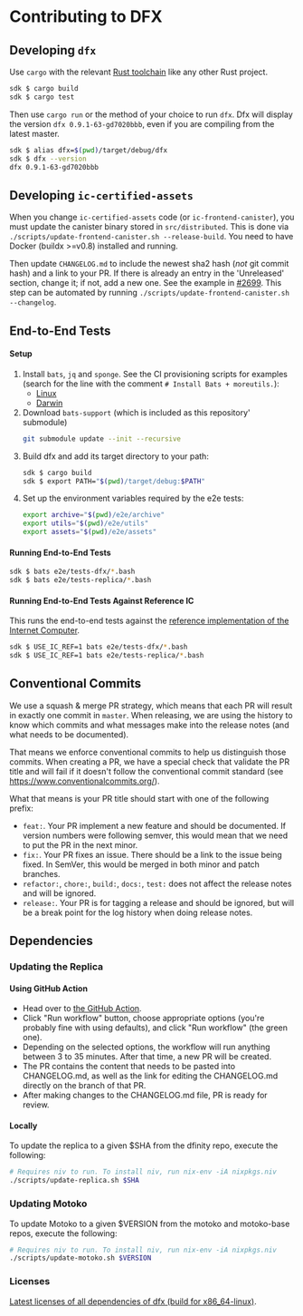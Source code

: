 # Contributing to DFX

## Developing `dfx`

Use `cargo` with the relevant [Rust toolchain](../rust-toolchain.toml) like any other Rust project.

``` bash
sdk $ cargo build
sdk $ cargo test
```

Then use `cargo run` or the method of your choice to run `dfx`. Dfx will display the version `dfx 0.9.1-63-gd7020bbb`,
even if you are compiling from the latest master.

``` bash
sdk $ alias dfx=$(pwd)/target/debug/dfx
sdk $ dfx --version
dfx 0.9.1-63-gd7020bbb
```

## Developing `ic-certified-assets`

When you change `ic-certified-assets` code (or `ic-frontend-canister`), you must update the canister binary stored in `src/distributed`.
This is done via `./scripts/update-frontend-canister.sh --release-build`. You need to have Docker (buildx >=v0.8) installed and running.

Then update `CHANGELOG.md` to include the newest sha2 hash (*not* git commit hash) and a link to your PR.
If there is already an entry in the 'Unreleased' section, change it; if not, add a new one. See the example in [#2699](https://github.com/pull/2699/commits/c191ce5ac529de4499c50a0d2bc70ac6a3cb3afc). This step can be automated by running `./scripts/update-frontend-canister.sh --changelog`.

## End-to-End Tests

#### Setup

1. Install `bats`, `jq` and `sponge`. See the CI provisioning scripts for examples (search for the line with the comment `# Install Bats + moreutils.`):
    - [Linux](../scripts/workflows/provision-linux.sh)
    - [Darwin](../scripts/workflows/provision-darwin.sh)
1. Download `bats-support` (which is included as this repository' submodule) 
    ```bash
    git submodule update --init --recursive
    ```
1. Build dfx and add its target directory to your path:
    ``` bash
    sdk $ cargo build
    sdk $ export PATH="$(pwd)/target/debug:$PATH"
    ```
1. Set up the environment variables required by the e2e tests:
    ``` bash
    export archive="$(pwd)/e2e/archive"
    export utils="$(pwd)/e2e/utils"
    export assets="$(pwd)/e2e/assets"
    ```

#### Running End-to-End Tests

``` bash
sdk $ bats e2e/tests-dfx/*.bash
sdk $ bats e2e/tests-replica/*.bash
```

#### Running End-to-End Tests Against Reference IC

This runs the end-to-end tests against the
[reference implementation of the Internet Computer](https://github.com/dfinity/ic-hs).

``` bash
sdk $ USE_IC_REF=1 bats e2e/tests-dfx/*.bash
sdk $ USE_IC_REF=1 bats e2e/tests-replica/*.bash
```

## Conventional Commits

We use a squash & merge PR strategy, which means that each PR will result in exactly
one commit in `master`. When releasing, we are using the history to know which commits
and what messages make into the release notes (and what needs to be documented).

That means we enforce conventional commits to help us distinguish those commits. When
creating a PR, we have a special check that validate the PR title and will fail if it
doesn't follow the conventional commit standard (see
https://www.conventionalcommits.org/).

What that means is your PR title should start with one of the following prefix:

- `feat:`. Your PR implement a new feature and should be documented. If version numbers
  were following semver, this would mean that we need to put the PR in the next minor.
- `fix:`. Your PR fixes an issue. There should be a link to the issue being fixed.
  In SemVer, this would be merged in both minor and patch branches.
- `refactor:`, `chore:`, `build:`, `docs:`, `test:` does not affect the release notes
  and will be ignored.
- `release:`. Your PR is for tagging a release and should be ignored, but will be
  a break point for the log history when doing release notes.

## Dependencies

### Updating the Replica

#### Using GitHub Action
- Head over to [the GitHub Action](https://github.com/dfinity/sdk/actions/workflows/update-replica-version.yml).
- Click "Run workflow" button, choose appropriate options (you're probably fine with using defaults), and click "Run workflow" (the green one). 
- Depending on the selected options, the workflow will run anything between 3 to 35 minutes. After that time, a new PR will be created.
- The PR contains the content that needs to be pasted into CHANGELOG.md, as well as the link for editing the CHANGELOG.md directly on the branch of that PR.
- After making changes to the CHANGELOG.md file, PR is ready for review.

#### Locally
To update the replica to a given $SHA from the dfinity repo, execute the following:
``` bash
# Requires niv to run. To install niv, run nix-env -iA nixpkgs.niv
./scripts/update-replica.sh $SHA
```

### Updating Motoko

To update Motoko to a given $VERSION from the motoko and motoko-base repos, execute the following:
``` bash
# Requires niv to run. To install niv, run nix-env -iA nixpkgs.niv
./scripts/update-motoko.sh $VERSION
```

### Licenses

[Latest licenses of all dependencies of dfx (build for x86_64-linux)](https://hydra.oregon.dfinity.build/latest/dfinity-ci-build/sdk/licenses.dfx.x86_64-linux/licenses.dfinity-sdk-dfx.html).

